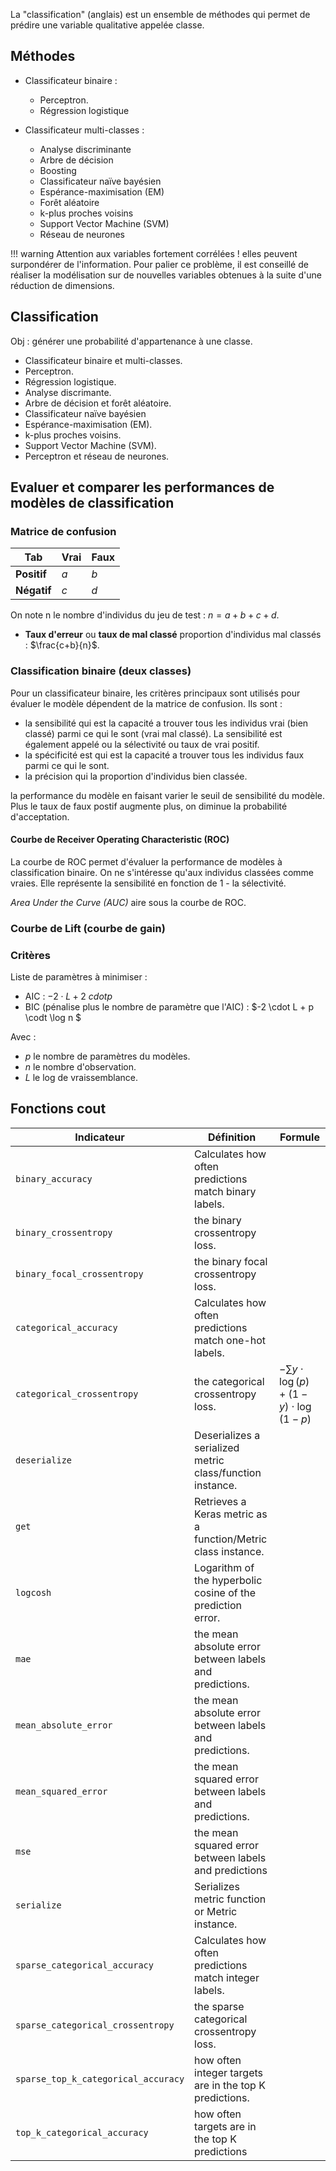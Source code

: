 La "classification" (anglais) est un ensemble de méthodes qui permet de prédire une variable qualitative appelée classe.

## Méthodes

* Classificateur binaire :

  * Perceptron.
  * Régression logistique
  
* Classificateur multi-classes :
  * Analyse discriminante
  * Arbre de décision
  * Boosting
  * Classificateur naïve bayésien
  * Espérance-maximisation (EM)
  * Forêt aléatoire
  * k-plus proches voisins
  * Support Vector Machine (SVM)
  * Réseau de neurones

!!! warning
	Attention aux variables fortement corrélées ! elles peuvent surpondérer de l'information. Pour palier ce problème, il est conseillé de réaliser la modélisation sur de nouvelles variables obtenues à la suite d'une réduction de dimensions.

## Classification

Obj : générer une probabilité d'appartenance à une classe. 

* Classificateur binaire et multi-classes.
* Perceptron.
* Régression logistique.
* Analyse discrimante.
* Arbre de décision et forêt aléatoire.
* Classificateur naïve bayésien
* Espérance-maximisation (EM).
* k-plus proches voisins.
* Support Vector Machine (SVM).
* Perceptron et réseau de neurones.

## Evaluer et comparer les  performances de modèles de classification

### Matrice de confusion

Tab         | Vrai | Faux
------------|------|---
**Positif** | $a$  | $b$
**Négatif** | $c$  | $d$

On note n le nombre d'individus du jeu de test : $n = a + b + c + d$.

* **Taux d'erreur** ou **taux de mal classé** proportion d'individus mal classés : $\frac{c+b}{n}$.

### Classification binaire (deux classes)

Pour un classificateur binaire, les critères principaux sont utilisés pour évaluer le modèle dépendent de la matrice de confusion. Ils sont :

* la sensibilité qui est la capacité a trouver tous les individus vrai (bien classé) parmi ce qui le sont (vrai mal classé). La sensibilité est également appelé ou la sélectivité ou taux de vrai positif. 
* la spécificité est qui est la capacité a trouver tous les individus faux parmi ce qui le sont.
* la précision qui la proportion d'individus bien classée.

la performance du modèle en faisant varier le seuil de sensibilité du modèle. Plus le taux de faux postif augmente plus, on diminue la probabilité d'acceptation.

#### Courbe de Receiver Operating Characteristic (ROC)

La courbe de ROC permet d'évaluer la performance de modèles à classification binaire. On ne s'intéresse qu'aux individus classées comme vraies. Elle représente la sensibilité en fonction de 1 - la sélectivité.

_Area Under the Curve (AUC)_ aire sous la courbe de ROC.

### Courbe de Lift (courbe de gain)



### Critères 

Liste de paramètres à minimiser :

* AIC : $-2 \cdot L + 2 \ cdot p$
* BIC (pénalise plus le nombre de paramètre que l'AIC) : $-2 \cdot L + p \codt \log n $

Avec : 

* $p$ le nombre de paramètres du modèles.
* $n$ le nombre d'observation.
* $L$ le log de vraissemblance.
 
## Fonctions cout

Indicateur 						| Définition | Formule
--------------------------------|---|---
`binary_accuracy`      			| Calculates how often predictions match binary labels.
`binary_crossentropy` 			| the binary crossentropy loss.
`binary_focal_crossentropy`		| the binary focal crossentropy loss.
`categorical_accuracy` 			| Calculates how often predictions match one-hot labels.
`categorical_crossentropy` 		| the categorical crossentropy loss. | $- \sum y \cdot \log(p) + (1−y) \cdot \log(1−p)$
`deserialize` 					| Deserializes a serialized metric class/function instance.
`get` 							| Retrieves a Keras metric as a function/Metric class instance.
`logcosh` 						| Logarithm of the hyperbolic cosine of the prediction error.
`mae` 							| the mean absolute error between labels and predictions.
`mean_absolute_error` 			| the mean absolute error between labels and predictions.
`mean_squared_error`			| the mean squared error between labels and predictions.
`mse` 							| the mean squared error between labels and predictions
`serialize` 					| Serializes metric function or Metric instance.
`sparse_categorical_accuracy` 	| Calculates how often predictions match integer labels.
`sparse_categorical_crossentropy` 	| the sparse categorical crossentropy loss.
`sparse_top_k_categorical_accuracy` | how often integer targets are in the top K predictions.
`top_k_categorical_accuracy` 		| how often targets are in the top K predictions

